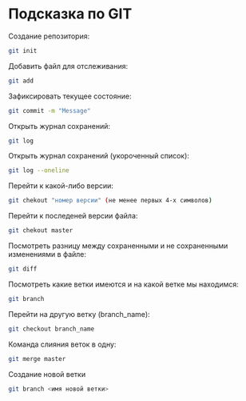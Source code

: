 # Подсказка по GIT

Создание репозитория:
```sh
git init
```
Добавить файл для отслеживания:
```sh
git add
```
Зафиксировать текущее состояние:
```sh
git commit -m "Message"
```
Открыть журнал сохранений:
```sh
git log
```
Открыть журнал сохранений (укороченный список):
```sh
git log --oneline
```
Перейти к какой-либо версии:
```sh
git chekout "номер версии" (не менее первых 4-х символов)
```
Перейти к последеней версии файла:
```sh
git chekout master
```
Посмотреть разницу между сохраненными и не сохраненными изменениями в файле:
```sh
git diff
```
Посмотреть какие ветки имеются и на какой ветке мы находимся:
```sh
git branch
```
Перейти на другую ветку (branch_name):
```sh
git checkout branch_name
```
Команда слияния веток в одну:
```sh
git merge master
```
Создание новой ветки
```sh
git branch <имя новой ветки>
```

